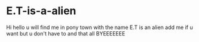 # E.T-is-a-alien
Hi hello u will find me in pony town with the name E.T is an alien add me if u want but u don't have to and that all
BYEEEEEEE
